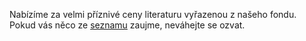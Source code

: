 
Nabízíme za velmi příznivé ceny literaturu vyřazenou z našeho fondu. Pokud vás
něco ze [seznamu](odpisy.htm) zaujme, neváhejte se ozvat.

